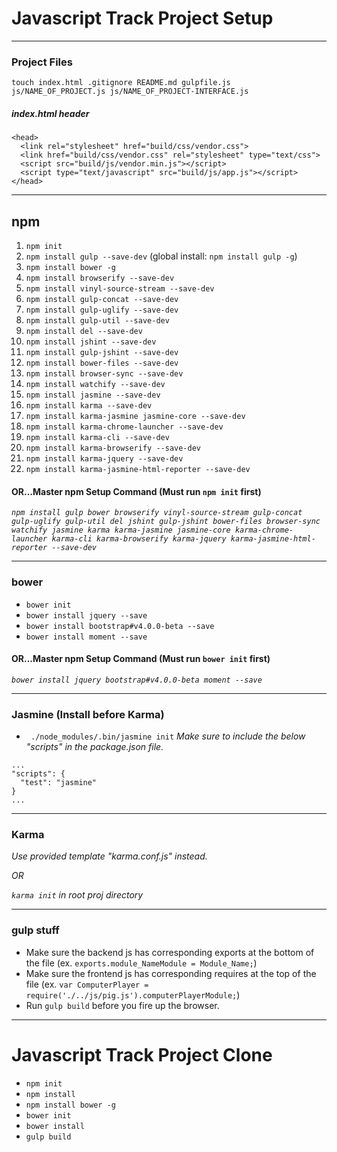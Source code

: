 # Javascript Track Project Setup
___
### Project Files
`touch index.html .gitignore README.md gulpfile.js js/NAME_OF_PROJECT.js js/NAME_OF_PROJECT-INTERFACE.js`

##### index.html header
```
<head>
  <link rel="stylesheet" href="build/css/vendor.css">
  <link href="build/css/vendor.css" rel="stylesheet" type="text/css">
  <script src="build/js/vendor.min.js"></script>
  <script type="text/javascript" src="build/js/app.js"></script>
</head>
```
___
## npm
1. `npm init`
1. `npm install gulp --save-dev` (global install: `npm install gulp -g`)
1. `npm install bower -g`
1. `npm install browserify --save-dev`
1. `npm install vinyl-source-stream --save-dev`
1. `npm install gulp-concat --save-dev`
1. `npm install gulp-uglify --save-dev`
1. `npm install gulp-util --save-dev`
1. `npm install del --save-dev`
1. `npm install jshint --save-dev`
1. `npm install gulp-jshint --save-dev`
1. `npm install bower-files --save-dev`
1. `npm install browser-sync --save-dev`
1. `npm install watchify --save-dev`
1. `npm install jasmine --save-dev`
1. `npm install karma --save-dev`
1. `npm install karma-jasmine jasmine-core --save-dev`
1. `npm install karma-chrome-launcher --save-dev`
1. `npm install karma-cli --save-dev`
1. `npm install karma-browserify --save-dev`
1. `npm install karma-jquery --save-dev`
1. `npm install karma-jasmine-html-reporter --save-dev`

#### OR...Master npm Setup Command (Must run `npm init` first)
_`npm install gulp bower browserify vinyl-source-stream gulp-concat gulp-uglify gulp-util del jshint gulp-jshint bower-files browser-sync watchify jasmine karma karma-jasmine jasmine-core karma-chrome-launcher karma-cli karma-browserify karma-jquery karma-jasmine-html-reporter --save-dev`_
___
### bower
* `bower init`
* `bower install jquery --save`
* `bower install bootstrap#v4.0.0-beta --save`
* `bower install moment --save`

#### OR...Master npm Setup Command (Must run `bower init` first)
_`bower install jquery bootstrap#v4.0.0-beta moment --save`_
___
### Jasmine (Install before Karma)
* ` ./node_modules/.bin/jasmine init`
_Make sure to include the below "scripts" in the package.json file._

```
...
"scripts": {
  "test": "jasmine"
}
...
```
___
### Karma
_Use provided template "karma.conf.js" instead._

_OR_

_`karma init` in root proj directory_
___
### gulp stuff
* Make sure the backend js has corresponding exports at the bottom of the file (ex. `exports.module_NameModule = Module_Name;`)
* Make sure the frontend js has corresponding requires at the top of the file (ex. `var ComputerPlayer = require('./../js/pig.js').computerPlayerModule;`)
* Run `gulp build` before you fire up the browser.
___
# Javascript Track Project Clone
* `npm init`
* `npm install`
* `npm install bower -g`
* `bower init`
* `bower install`
* `gulp build`
